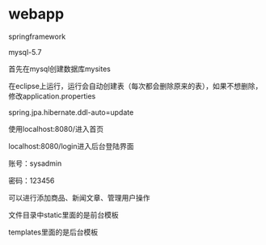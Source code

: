 # webapp
springframework

mysql-5.7

首先在mysql创建数据库mysites

在eclipse上运行，运行会自动创建表（每次都会删除原来的表），如果不想删除，修改application.properties

spring.jpa.hibernate.ddl-auto=update

使用localhost:8080/进入首页

localhost:8080/login进入后台登陆界面

账号：sysadmin

密码：123456

可以进行添加商品、新闻文章、管理用户操作

文件目录中static里面的是前台模板

templates里面的是后台模板
